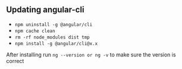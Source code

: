 ## Updating angular-cli
* `npm uninstall -g @angular/cli`
* `npm cache clean`
* `rm -rf node_modules dist tmp`
* `npm install -g @angular/cli@x.x`

After installing run `ng --version or ng -v` to make sure the version is correct
